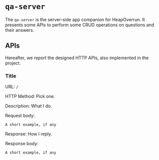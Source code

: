 # `qa-server`

The `qa-server` is the server-side app companion for HeapOverrun. It presents some APIs to perform some CRUD operations on questions and their answers.

## APIs
Hereafter, we report the designed HTTP APIs, also implemented in the project.

### __Title__

URL: `/`

HTTP Method: Pick one.

Description: What I do.

Request body:
```
A short example, if any
```

Response: How I reply.

Response body:
```
A short example, if any
```